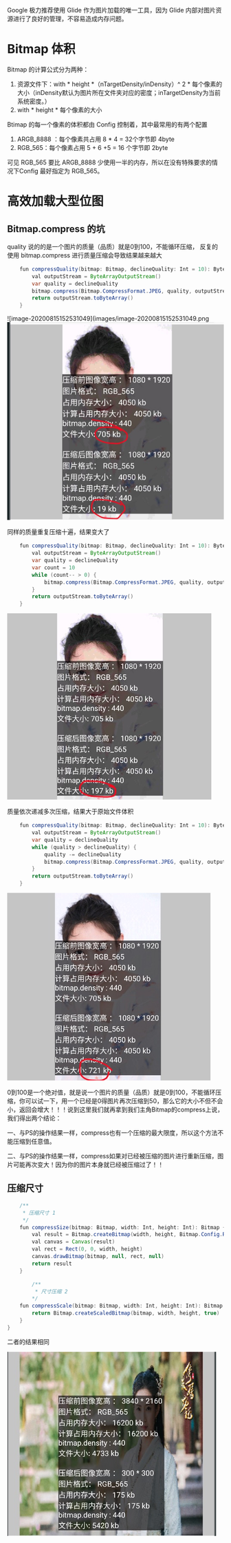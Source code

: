 

Google 极力推荐使用 Glide 作为图片加载的唯一工具，因为 Glide 内部对图片资源进行了良好的管理，不容易造成内存问题。

# Bitmap 体积

Bitmap 的计算公式分为两种：

1. 资源文件下：with * height *（nTargetDensity/inDensity）^ 2 * 每个像素的大小（inDensity默认为图片所在文件夹对应的密度；inTargetDensity为当前系统密度。）
2. with * height * 每个像素的大小

Btimap 的每一个像素的体积都由 Config 控制着，其中最常用的有两个配置

1. ARGB_8888 ：每个像素共占用 8 * 4 = 32个字节即 4byte
2. RGB_565：每个像素占用 5 + 6 +5 = 16 个字节即 2byte

可见 RGB_565 要比 ARGB_8888 少使用一半的内存，所以在没有特殊要求的情况下Config 最好指定为 RGB_565。





# 高效加载大型位图

## Bitmap.compress 的坑

quality 说的的是一个图片的质量（品质）就是0到100，不能循环压缩， 反复的使用  bitmap.compress 进行质量压缩会导致结果越来越大

```java
    fun compressQuality(bitmap: Bitmap, declineQuality: Int = 10): ByteArray {
        val outputStream = ByteArrayOutputStream()
        var quality = declineQuality
        bitmap.compress(Bitmap.CompressFormat.JPEG, quality, outputStream)
        return outputStream.toByteArray()
    }
```



![image-20200815152531049](images/image-20200815152531049.png![image-20200815152733102](images/image-20200815152733102.png)

同样的质量重复压缩十遍，结果变大了

```java
    fun compressQuality(bitmap: Bitmap, declineQuality: Int = 10): ByteArray {
        val outputStream = ByteArrayOutputStream()
        var quality = declineQuality
        var count = 10
        while (count-- > 0) {
            bitmap.compress(Bitmap.CompressFormat.JPEG, quality, outputStream)
        }
        return outputStream.toByteArray()
    }
```

![image-20200815153113999](images/image-20200815153113999.png)

质量依次递减多次压缩，结果大于原始文件体积

```java
    fun compressQuality(bitmap: Bitmap, declineQuality: Int = 10): ByteArray {
        val outputStream = ByteArrayOutputStream()
        var quality = declineQuality
        while (quality > declineQuality) {
            quality -= declineQuality
            bitmap.compress(Bitmap.CompressFormat.JPEG, quality, outputStream)
        }
        return outputStream.toByteArray()
    }
```

![image-20200815153507624](images/image-20200815153507624.png)

0到100是一个绝对值，就是说一个图片的质量（品质）就是0到100，不能循环压缩，你可以试一下，用一个已经是0得图片再次压缩到50，那么它的大小不但不会小，返回会增大！！！说到这里我们就再拿到我们主角Bitmap的compress上说，我们得出两个结论：

一、与PS的操作结果一样，compress也有一个压缩的最大限度，所以这个方法不能压缩到任意值。

二、与PS的操作结果一样，compress如果对已经被压缩的图片进行重新压缩，图片可能再次变大！因为你的图片本身就已经被压缩过了！！



## 压缩尺寸

```java
    /**
     * 压缩尺寸 1
     */
    fun compressSize(bitmap: Bitmap, width: Int, height: Int): Bitmap {
        val result = Bitmap.createBitmap(width, height, Bitmap.Config.RGB_565)
        val canvas = Canvas(result)
        val rect = Rect(0, 0, width, height)
        canvas.drawBitmap(bitmap, null, rect, null)
        return result
    }
```

```java
		/**
		 * 尺寸压缩 2
		*/
    fun compressScale(bitmap: Bitmap, width: Int, height: Int): Bitmap {
        return Bitmap.createScaledBitmap(bitmap, width, height, true)
    }
}
```

二者的结果相同

![image-20200815171546388](images/image-20200815171546388.png)



